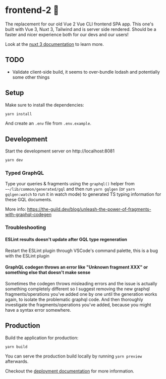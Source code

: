 # frontend-2 🏬

The replacement for our old Vue 2 Vue CLI frontend SPA app. This one's built with Vue 3, Nuxt 3, Tailwind and is server side rendered. Should be a faster and nicer experience both for our devs and our users!

Look at the [nuxt 3 documentation](https://v3.nuxtjs.org) to learn more.

## TODO

- Validate client-side build, it seems to over-bundle lodash and potentially some other things

## Setup

Make sure to install the dependencies:

```bash
yarn install
```

And create an `.env` file from `.env.example`.

## Development

Start the development server on http://localhost:8081

```bash
yarn dev
```

### Typed GraphQL

Type your queries & fragments using the `graphql()` helper from `~~/lib/common/generated/gql` and then run `yarn gqlgen` (or `yarn gqlgen:watch` to run it in watch mode) to generated TS typing information for these GQL documents.

More info: https://the-guild.dev/blog/unleash-the-power-of-fragments-with-graphql-codegen

### Troubleshooting

#### ESLint results doesn't update after GQL type regeneration

Restart the ESLint plugin through VSCode's command palette, this is a bug with the ESLint plugin

#### GraphQL codegen throws an error like "Unknown fragment XXX" or something else that doesn't make sense

Sometimes the codegen throws misleading errors and the issue is actually something completely different so I suggest removing the new graphql fragments/operations you've added one by one until the generation works again, to isolate the problematic graphql code. And then thoroughly investigate the fragments/operations you've added, because you might have a syntax error somewhere.

## Production

Build the application for production:

```bash
yarn build
```

You can serve the production build locally by running `yarn preview` afterwards.

Checkout the [deployment documentation](https://v3.nuxtjs.org/guide/deploy/presets) for more information.
